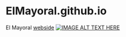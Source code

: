 # ElMayoral.github.io

El Mayoral [webside](https://elmayoral.github.io/)
[![IMAGE ALT TEXT HERE](https://img.youtube.com/vi/QG0hTBB_YyY/0.jpg)](https://www.youtube.com/watch?v=QG0hTBB_YyY)
